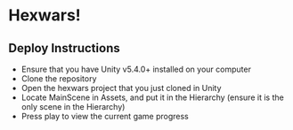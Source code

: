 # Hexwars!

## Deploy Instructions
 * Ensure that you have Unity v5.4.0+ installed on your computer
 * Clone the repository
 * Open the hexwars project that you just cloned in Unity
 * Locate MainScene in Assets, and put it in the Hierarchy (ensure it is the only scene in the Hierarchy)
 * Press play to view the current game progress
